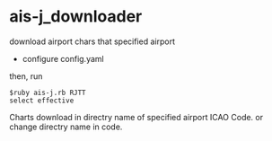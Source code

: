 # ais-j_downloader
download airport chars that specified airport
+ configure config.yaml

then, run
```
$ruby ais-j.rb RJTT
select effective
```
Charts download in directry name of specified airport ICAO Code.
or change directry name in code.

